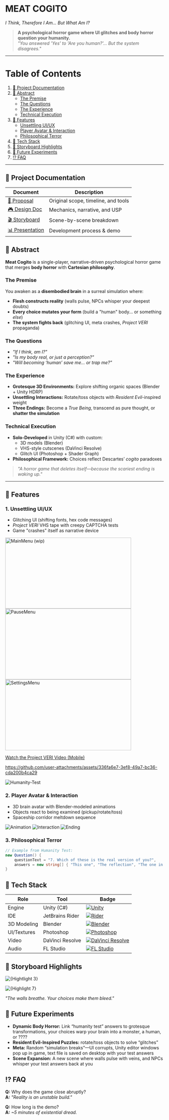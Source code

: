 # MEAT COGITO
*I Think, Therefore I Am... But What Am I?*  

> **A psychological horror game where UI glitches and body horror question your humanity.**  
> *"You answered 'Yes' to 'Are you human?'... But the system disagrees."*  

---

# **Table of Contents**
1. [📜 Project Documentation](#-project-documentation)
2. [🧠 Abstract](#-abstract)
   - [The Premise](#the-premise)
   - [The Questions](#the-questions)
   - [The Experience](#the-experience)
   - [Technical Execution](#technical-execution)
3. [🎥 Features](#-features)
   - [Unsettling UI/UX](#1-unsettling-uiux)
   - [Player Avatar & Interaction](#2-player-avatar--interaction)
   - [Philosophical Terror](#3-philosophical-terror)
4. [🔧 Tech Stack](#-tech-stack)
5. [🌌 Storyboard Highlights](#-storyboard-highlights)
6. [🚧 Future Experiments](#-future-experiments)
7. [⁉️ FAQ](#️-faq)

---

## 📜 **Project Documentation**  
| Document | Description |  
|----------|-------------|  
| [📄 Proposal](/Docs/Project_Proposal.pdf) | Original scope, timeline, and tools |  
| [🎮 Design Doc](/Docs/Game_Design_Document.pdf) | Mechanics, narrative, and USP |  
| [🎬 Storyboard](/Docs/Meat_Cogito_Story_Board.pdf) | Scene-by-scene breakdown |  
| [📊 Presentation](/Docs/Presentations/) | Development process & demo |  


## 🧠 **Abstract**  
**Meat Cogito** is a single-player, narrative-driven psychological horror game that merges **body horror** with **Cartesian philosophy**.  

### **The Premise**  
You awaken as a **disembodied brain** in a surreal simulation where:  
- **Flesh constructs reality** (walls pulse, NPCs whisper your deepest doubts)  
- **Every choice mutates your form** (build a "human" body... or something *else*)  
- **The system fights back** (glitching UI, meta crashes, *Project VERI* propaganda)  

### **The Questions**  
- *"If I think, am I?"*  
- *"Is my body real, or just a perception?"*  
- *"Will becoming ‘human’ save me... or trap me?"*  

### **The Experience**  
- **Grotesque 3D Environments:** Explore shifting organic spaces (Blender + Unity HDRP)  
- **Unsettling Interactions:** Rotate/toss objects with *Resident Evil*-inspired weight  
- **Three Endings:** Become a *True Being*, transcend as pure thought, or **shatter the simulation**  

### **Technical Execution**  
- **Solo-Developed** in Unity (C#) with custom:  
  - 3D models (Blender)  
  - VHS-style cutscenes (DaVinci Resolve)  
  - Glitch UI (Photoshop + Shader Graph)  
- **Philosophical Framework:** Choices reflect Descartes’ *cogito* paradoxes  

> *"A horror game that deletes itself—because the scariest ending is waking up."*  

---

## 🎥 **Features**  
### 1. **Unsettling UI/UX**  
- Glitching UI (shifting fonts, hex code messages)
- *Project VERI* VHS tape with creepy CAPTCHA tests
- Game "crashes" itself as narrative device
<img src="https://github.com/user-attachments/assets/23fbd7e2-6296-42d1-837f-bf47ebba6f2f" alt="MainMenu (wip)" width="400" height="225" />
<img src="https://github.com/user-attachments/assets/a39d1432-0332-47f0-84c2-ed98e6d4e0f1" alt="PauseMenu" width="400" height="225" />
<img src="https://github.com/user-attachments/assets/1ef8dbcc-364e-48bc-9ab4-8e4e18870c02" alt="SettingsMenu" width="400" height="225" />

[Watch the Project VERI Video (Mobile)](https://youtu.be/NesPqv8QVW4)

https://github.com/user-attachments/assets/336fa6e7-3ef8-49a7-bc36-cda200b4ca29

![Humanity-Test](https://github.com/user-attachments/assets/8493863f-39c6-46c4-9915-fa6e9a7bfe42)

### 2. **Player Avatar & Interaction**  
- 3D brain avatar with Blender-modeled animations  
- Objects react to being examined (pickup/rotate/toss)  
- Spaceship corridor meltdown sequence

![Animation](https://github.com/user-attachments/assets/8c0549eb-d570-4050-bd86-18456d70125e)
![Interaction](https://github.com/user-attachments/assets/b5feae11-fb43-42c9-a52e-832598ecad21)
![Ending](https://github.com/user-attachments/assets/42821c41-a87f-4c7f-95ba-8503aaed5469)


### 3. **Philosophical Terror**  
```csharp
// Example from Humanity Test:
new Question() {
    questionText = "7. Which of these is the real version of you?",
    answers = new string[] { "This one", "The reflection", "The one in the file", "None are left" }
}
```

## 🔧 Tech Stack

| Role            | Tool               | Badge |
|-----------------|--------------------|-------|
| Engine          | Unity (C#)         | [![Unity](https://img.shields.io/badge/Unity-2025-black?logo=unity)](https://unity.com) |
| IDE             | JetBrains Rider    | [![Rider](https://img.shields.io/badge/Rider-2024.3-white?logo=rider&logoColor=black&color=9cf)](https://jetbrains.com/rider/) |
| 3D Modeling     | Blender            | [![Blender](https://img.shields.io/badge/Blender-3.0+-orange?logo=blender)](https://blender.org) |
| UI/Textures     | Photoshop          | [![Photoshop](https://img.shields.io/badge/Photoshop-CC-blue?logo=adobe-photoshop)](https://adobe.com/photoshop) |
| Video           | DaVinci Resolve    | [![DaVinci Resolve](https://img.shields.io/badge/DaVinci_Resolve-20-black?logo=blackmagic-design)](https://blackmagicdesign.com/products/davinciresolve) |
| Audio           | FL Studio          | [![FL Studio](https://img.shields.io/badge/FL_Studio-21-purple?logo=fl-studio)](https://image-line.com) |

## 🌌 Storyboard Highlights
![{Hightlight 3}](https://github.com/user-attachments/assets/4718a1ac-5adc-4206-9548-663851b212a0)


![{Highlight 7}](https://github.com/user-attachments/assets/a7b7588a-0ed5-4ae0-afea-4fde7643b8fc)




*"The walls breathe. Your choices make them bleed."*

## 🚧 Future Experiments

- **Dynamic Body Horror:** Link “humanity test” answers to grotesque transformations, your choices warp your brain into a monster, a human, or ????
- **Resident Evil-Inspired Puzzles:** rotate/toss objects to solve “glitches”
- **Meta:** Random “simulation breaks”—UI corrupts, Unity editor windows pop up in game, text file is saved on desktop with your test answers
- **Scene Expansion:** A new scene where walls pulse with veins, and NPCs whisper your test answers back at you


## ⁉️ FAQ

**Q:** Why does the game close abruptly?  
**A:** *"Reality is an unstable build."*

**Q:** How long is the demo?  
**A:** *~5 minutes of existential dread.*
